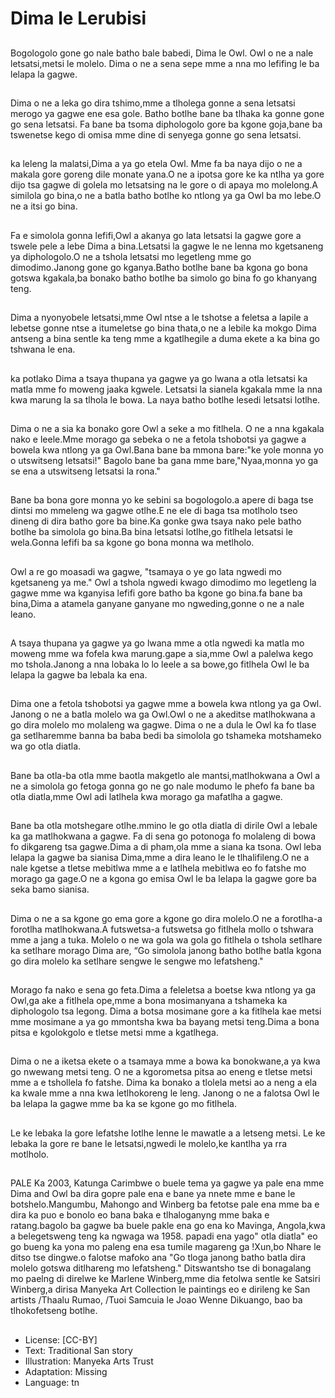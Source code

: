 # Dima le Lerubisi

##
Bogologolo gone go nale batho
bale babedi, Dima le Owl.
Owl o ne a nale letsatsi,metsi le
molelo.
Dima o ne a sena sepe mme a
nna mo lefifing le ba lelapa la
gagwe.

##
Dima o ne a leka go dira
tshimo,mme a tlholega gonne a
sena letsatsi merogo ya gagwe
ene esa gole.
Batho botlhe bane ba tlhaka ka
gonne gone go sena letsatsi.
Fa bane ba tsoma diphologolo
gore ba kgone goja,bane ba
tswenetse kego di omisa mme
dine di senyega gonne go sena
letsatsi.

##
ka leleng la malatsi,Dima a ya
go etela Owl.
Mme fa ba naya dijo o ne a
makala gore goreng dile
monate yana.O ne a ipotsa gore
ke ka ntlha ya gore dijo tsa
gagwe di golela mo letsatsing
na le gore o di apaya mo
molelong.A similola go bina,o
ne a batla batho botlhe ko
ntlong ya ga Owl ba mo lebe.O
ne a itsi go bina.

##
Fa e simolola gonna lefifi,Owl a
akanya go lata letsatsi la gagwe
gore a tswele pele a lebe Dima
a bina.Letsatsi la gagwe le ne
lenna mo kgetsaneng ya
diphologolo.O ne a tshola
letsatsi mo legetleng mme go
dimodimo.Janong gone go
kganya.Batho botlhe bane ba
kgona go bona gotswa
kgakala,ba bonako batho botlhe
ba simolo go bina fo go
khanyang teng.

##
Dima a nyonyobele
letsatsi,mme Owl ntse a le
tshotse a feletsa a lapile a
lebetse gonne ntse a itumeletse
go bina thata,o ne a lebile ka
mokgo Dima antseng a bina
sentle ka teng mme a
kgatlhegile a duma ekete a ka
bina go tshwana le ena.

##
ka potlako Dima a tsaya
thupana ya gagwe ya go lwana
a otla letsatsi ka matla mme fo
moweng jaaka kgwele.
Letsatsi la sianela kgakala mme
la nna kwa marung la sa tlhola
le bowa.
La naya batho botlhe lesedi
letsatsi lotlhe.

##
Dima o ne a sia ka bonako gore
Owl a seke a mo fitlhela.
O ne a nna kgakala nako e
leele.Mme morago ga sebeka o
ne a fetola tshobotsi ya gagwe
a bowela kwa ntlong ya ga
Owl.Bana bane ba mmona
bare:"ke yole monna yo o
utswitseng letsatsi!"
Bagolo bane ba gana mme
bare,"Nyaa,monna yo ga se ena
a utswitseng letsatsi la rona."

##
Bane ba bona gore monna yo
ke sebini sa bogologolo.a apere
di baga tse dintsi mo mmeleng
wa gagwe otlhe.E ne ele di
baga tsa motlholo tseo dineng
di dira batho gore ba bine.Ka
gonke gwa tsaya nako pele
batho botlhe ba simolola go
bina.Ba bina letsatsi lotlhe,go
fitlhela letsatsi le wela.Gonna
lefifi ba sa kgone go bona
monna wa metlholo.

##
Owl a re go moasadi wa gagwe,
"tsamaya o ye go lata ngwedi
mo kgetsaneng ya me."
Owl a tshola ngwedi kwago
dimodimo mo legetleng la
gagwe mme wa kganyisa lefifi
gore batho ba kgone go bina.fa
bane ba bina,Dima a atamela
ganyane ganyane mo
ngweding,gonne o ne a nale
leano.

##
A tsaya thupana ya gagwe ya
go lwana mme a otla ngwedi ka
matla mo moweng mme wa
fofela kwa marung.gape a
sia,mme Owl a palelwa kego mo
tshola.Janong a nna lobaka lo lo
leele a sa bowe,go fitlhela Owl
le ba lelapa la gagwe ba lebala
ka ena.

##
Dima one a fetola tshobotsi ya
gagwe mme a bowela kwa
ntlong ya ga Owl.
Janong o ne a batla molelo wa
ga Owl.Owl o ne a akeditse
matlhokwana a go dira molelo
mo molaleng wa gagwe.
Dima o ne a dula le Owl ka fo
tlase ga setlharemme banna ba
baba bedi ba simolola go
tshameka motshameko wa go
otla diatla.

##
Bane ba otla-ba otla mme baotla makgetlo ale
mantsi,matlhokwana a Owl a ne
a simolola go fetoga gonna go
ne go nale modumo le phefo fa
bane ba otla diatla,mme Owl
adi latlhela kwa morago ga
mafatlha a gagwe.

##
Bane ba otla motshegare otlhe.mmino le go otla diatla di
dirile Owl a lebale ka ga matlhokwana a gagwe.
Fa di sena go potonoga fo molaleng di bowa fo dikgareng
tsa gagwe.Dima a di pham,ola mme a siana ka tsona.
Owl leba lelapa la gagwe ba sianisa Dima,mme a dira leano
le le tlhalifileng.O ne a nale kgetse a tletse mebitlwa mme
a e latlhela mebitlwa eo fo fatshe mo morago ga gage.O ne
a kgona go emisa Owl le ba lelapa la gagwe gore ba seka
bamo sianisa.

##
Dima o ne a sa kgone go ema
gore a kgone go dira molelo.O
ne a forotlha-a forotlha
matlhokwana.A futswetsa-a
futswetsa go fitlhela mollo o
tshwara mme a jang a tuka.
Molelo o ne wa gola wa gola go
fitlhela o tshola setlhare ka
setlhare morago Dima are, “Go
simolola janong batho botlhe
batla kgona go dira molelo ka
setlhare sengwe le sengwe mo
lefatsheng."

##
Morago fa nako e sena go
feta.Dima a feleletsa a boetse
kwa ntlong ya ga Owl,ga ake a
fitlhela ope,mme a bona
mosimanyana a tshameka ka
diphologolo tsa legong.
Dima a botsa mosimane gore a
ka fitlhela kae metsi mme
mosimane a ya go mmontsha
kwa ba bayang metsi teng.Dima
a bona pitsa e kgolokgolo e
tletse metsi mme a kgatlhega.

##
Dima o ne a iketsa ekete o a tsamaya mme a bowa ka
bonokwane,a ya kwa go nwewang metsi teng. O ne a
kgorometsa pitsa ao eneng e tletse metsi mme a e
tshollela fo fatshe.
Dima ka bonako a tlolela metsi ao a neng a ela ka kwale
mme a nna kwa letlhokoreng le leng.
Janong o ne a falotsa Owl le ba lelapa la gagwe mme ba ka
se kgone go mo fitlhela.

##
Le ke lebaka la gore lefatshe
lotlhe lenne le mawatle a a
letseng metsi.
Le ke lebaka la gore re bane le
letsatsi,ngwedi le molelo,ke
kantlha ya rra motlholo.

##
PALE
Ka 2003, Katunga Carimbwe o buele tema ya gagwe ya
pale ena mme Dima and Owl ba dira gopre pale ena e bane
ya nnete mme e bane le botshelo.Mangumbu, Mahongo
and Winberg ba fetotse pale ena mme ba e dira ka puo e
bonolo eo bana baka e tlhaloganyng mme baka e
ratang.bagolo ba gagwe ba buele pakle ena go ena ko
Mavinga, Angola,kwa a belegetsweng teng ka ngwaga wa
1958. papadi ena yago" otla diatla" eo go bueng ka yona
mo paleng ena esa tumile magareng ga !Xun,bo Nhare le
ditso tse dingwe.o falotse mafoko ana "Go tloga janong
batho batla dira molelo gotswa ditlhareng mo lefatsheng."
Ditswantsho tse di bonagalang mo paelng di direlwe ke
Marlene Winberg,mme dia fetolwa sentle ke Satsiri
Winberg,a dirisa Manyeka Art Collection le paintings eo e
dirileng ke San artists /Thaalu Rumao, /Tuoi Samcuia le Joao
Wenne Dikuango, bao ba tlhokofetseng botlhe.

##
* License: [CC-BY]
* Text: Traditional San story
* Illustration: Manyeka Arts Trust
* Adaptation: Missing
* Language: tn
